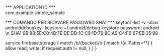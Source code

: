*** APPLICATION ID ***	
com.example.simple_sample

*** COMANDO PER RICAVARE PASSOWRD SHA1 ***
keytool -list -v -alias androiddebugkey -keystore ~/.android/debug.keystore
password: android
\n
SHA1 9B:8B:5E:C0:4B:7E:DE:DD:1C:C9:1D:79:8C:A9:C4:F6:67:EB:35:98



service firebase.storage {
  match /b/{bucket}/o {
    match /{allPaths=**} {
      allow read, write: if request.auth != null;
    }
  }
}
